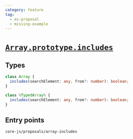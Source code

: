 ```yaml
---
category: feature
tag:
  - es-proposal
  - missing-example
---
```


# [`Array.prototype.includes`](https://github.com/tc39/proposal-Array.prototype.includes)

## Types

```ts
class Array {
  includes(searchElement: any, from?: number): boolean;
}

class %TypedArray% {
  includes(searchElement: any, from?: number): boolean;
}
```

## Entry points

```
core-js/proposals/array-includes
```
